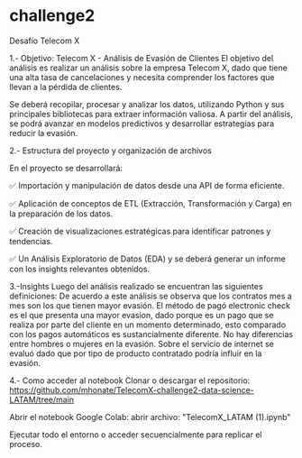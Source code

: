# challenge2
Desafío Telecom X

1.- Objetivo: Telecom X - Análisis de Evasión de Clientes El objetivo del análisis es realizar un análisis sobre la empresa Telecom X, dado que tiene una alta tasa de cancelaciones y necesita comprender los factores que llevan a la pérdida de clientes.

Se deberá recopilar, procesar y analizar los datos, utilizando Python y sus principales bibliotecas para extraer información valiosa. A partir del análisis, se podrá avanzar en modelos predictivos y desarrollar estrategias para reducir la evasión.

2.- Estructura del proyecto y organización de archivos

En el proyecto se desarrollará:

✅ Importación y manipulación de datos desde una API de forma eficiente.

✅ Aplicación de conceptos de ETL (Extracción, Transformación y Carga) en la preparación de los datos.

✅ Creación de visualizaciones estratégicas para identificar patrones y tendencias.

✅ Un Análisis Exploratorio de Datos (EDA) y se deberá generar un informe con los insights relevantes obtenidos.

3.-Insights Luego del análisis realizado se encuentran las siguientes definiciones: De acuerdo a este análisis se observa que los contratos mes a mes son los que tienen mayor evasión. El método de pagó electronic check es el que presenta una mayor evasion, dado porque es un pago que se realiza por parte del cliente en un momento determinado, esto comparado con los pagos automáticos es sustancialmente diferente. No hay diferencias entre hombres o mujeres en la evasión. Sobre el servicio de internet se evaluó dado que por tipo de producto contratado podría influir en la evasión.

4.- Como acceder al notebook Clonar o descargar el repositorio: https://github.com/mhonate/TelecomX-challenge2-data-science-LATAM/tree/main

Abrir el notebook Google Colab: abrir archivo: "TelecomX_LATAM (1).ipynb"

Ejecutar todo el entorno o acceder secuencialmente para replicar el proceso.

